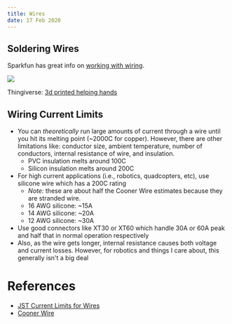 ```yaml
---
title: Wires
date: 17 Feb 2020
---
```


## Soldering Wires

Sparkfun has great info on [working with wiring](https://learn.sparkfun.com/tutorials/working-with-wire/all).

![](https://cdn.thingiverse.com/renders/30/f7/d6/21/95/be63798c5a99cbccb5720450970581b3_preview_featured.jpg)

Thingiverse: [3d printed helping hands](https://www.thingiverse.com/thing:2757071)

## Wiring Current Limits

- You can *theoretically* run large amounts of current through a wire until you hit its melting  point (~2000C for copper). However,
there are other limitations like: conductor size, ambient temperature, number of conductors, internal resistance of wire, and insulation.
    - PVC insulation melts around 100C
    - Silicon insulation melts around 200C
- For high current applications (i.e., robotics, quadcopters, etc), use silicone wire which has a 200C rating
    - *Note:* these are about half the Cooner Wire estimates because they are stranded wire.
    - 16 AWG silicone: ~15A
    - 14 AWG silicone: ~20A
    - 12 AWG silicone: ~30A
- Use good connectors like XT30 or XT60 which handle 30A or 60A peak and half that in normal operation respectively
- Also, as the wire gets longer, internal resistance causes both voltage and current losses. However, for robotics
and things I care about, this generally isn't a big deal

# References

- [JST Current Limits for Wires](https://www.jst.fr/doc/jst/pdf/current_rating.pdf)
- [Cooner Wire](https://www.coonerwire.com/amp-chart/)

